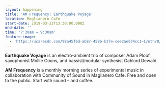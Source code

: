 ```yaml
---
layout: happening
title: 'AM Frequency: Earthquake Voyage'
location: Maglianero Cafe
start-date: 2019-03-22T13:30:00.000Z
end-date: ''
time: '7:30am – 9:30am'
feature-image:
  - 'https://ucarecdn.com/98a45f6d-ab87-458b-b37e-cee2ae634cc1~1/nth/0/'
---
```

**Earthquake Voyage** is an electro-ambient trio of composer Adam Ploof, saxophonist Mollie Coons, and bassist/modular synthesist Gahlord Dewald. 

**AM Frequency** is a monthly morning series of experimental music in collaboration with Community of Sound in Maglianero Cafe. Free and open to the public. Start with sound – and coffee.
